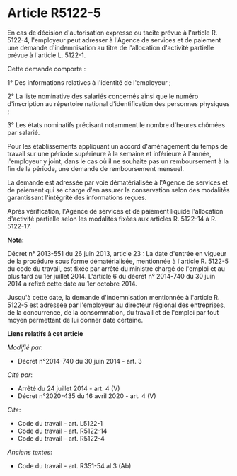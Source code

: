 # Article R5122-5

En cas de décision d'autorisation expresse ou tacite prévue à l'article R. 5122-4, l'employeur peut adresser à l'Agence de
services et de paiement une demande d'indemnisation au titre de l'allocation d'activité partielle prévue à l'article L.
5122-1. 

Cette demande comporte : 

1° Des informations relatives à l'identité de l'employeur ; 

2° La liste nominative des salariés concernés ainsi que le numéro d'inscription au répertoire national d'identification des
personnes physiques ; 

3° Les états nominatifs précisant notamment le nombre d'heures chômées par salarié. 

Pour les établissements appliquant un accord d'aménagement du temps de travail sur une période supérieure à la semaine et
inférieure à l'année, l'employeur y joint, dans le cas où il ne souhaite pas un remboursement à la fin de la période, une
demande de remboursement mensuel. 

La demande est adressée par voie dématérialisée à l'Agence de services et de paiement qui se charge d'en assurer la
conservation selon des modalités garantissant l'intégrité des informations reçues. 

Après vérification, l'Agence de services et de paiement liquide l'allocation d'activité partielle selon les modalités fixées
aux articles R. 5122-14 à R. 5122-17.

**Nota:**

Décret n° 2013-551 du 26 juin 2013, article 23 : La date d'entrée en vigueur de la procédure sous forme dématérialisée,
mentionnée à l'article R. 5122-5 du code du travail, est fixée par arrêté du ministre chargé de l'emploi et au plus tard au
1er juillet 2014. L'article 6 du décret n° 2014-740 du 30 juin 2014 a refixé cette date au 1er octobre 2014.

Jusqu'à cette date, la demande d'indemnisation mentionnée à l'article R. 5122-5 est adressée par l'employeur au directeur
régional des entreprises, de la concurrence, de la consommation, du travail et de l'emploi par tout moyen permettant de lui
donner date certaine.

**Liens relatifs à cet article**

_Modifié par_:

  - Décret n°2014-740 du 30 juin 2014 - art. 3

_Cité par_:

  - Arrêté du 24 juillet 2014 - art. 4 (V)
  - Décret n°2020-435 du 16 avril 2020 - art. 4 (V)

_Cite_:

  - Code du travail - art. L5122-1
  - Code du travail - art. R5122-14
  - Code du travail - art. R5122-4

_Anciens textes_:

  - Code du travail - art. R351-54 al 3 (Ab)
